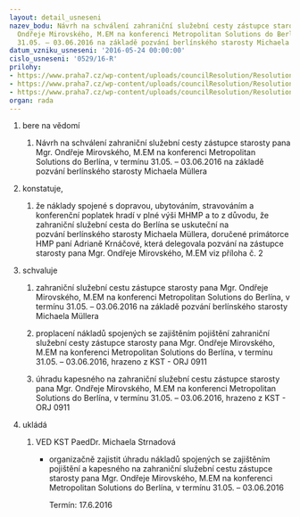 ```yaml
---
layout: detail_usneseni
nazev_bodu: Návrh na schválení zahraniční služební cesty zástupce starosty pana Mgr.
  Ondřeje Mirovského, M.EM na konferenci Metropolitan Solutions do Berlína, v termínu
  31.05. – 03.06.2016 na základě pozvání berlínského starosty Michaela Müllera
datum_vzniku_usneseni: '2016-05-24 00:00:00'
cislo_usneseni: '0529/16-R'
prilohy:
- https://www.praha7.cz/wp-content/uploads/councilResolution/Resolutions/27750/export/Duvodova_zprava__sluzebni_cesta_Mirovsky__Berlin~63676.doc
- https://www.praha7.cz/wp-content/uploads/councilResolution/Resolutions/27750/export/Zvacidopiszedne23032016~63675.pdf
- https://www.praha7.cz/wp-content/uploads/councilResolution/Resolutions/27750/export/export~298629.pdf
organ: rada
---
```

<ol class="urzList_view" id="urzList">
<li class="urzClass1" id=""><span name="1">bere na vědomí</span> 
<ol class="urzOlClass">
<li class="urzClass2" style="TEXT-ALIGN: left" id=""><span><p>Návrh na schválení zahraniční služební cesty zástupce starosty pana Mgr. Ondřeje Mirovského, M.EM na konferenci Metropolitan Solutions do Berlína, v termínu 31.05. – 03.06.2016 na základě pozvání berlínského starosty Michaela Müllera<br></p></span></li></ol></li>
<li class="urzClass1" id=""><span name="50">konstatuje,</span> 
<ol class="urzOlClass">
<li class="urzClass2" style="TEXT-ALIGN: left" id=""><span><p>že náklady spojené s dopravou, ubytováním, stravováním a konferenční poplatek hradí v plné výši&nbsp;MHMP a to z důvodu, že zahraniční služební cesta do Berlína se uskuteční na pozvání&nbsp;berlínského&nbsp;starosty Michaela Müllera, doručené&nbsp;primátorce HMP paní Adrianě Krnáčové, která delegovala pozvání na zástupce starosty pana Mgr. Ondřeje Mirovského, M.EM viz příloha č. 2&nbsp;</p></span></li></ol></li>
<li class="urzClass1" id=""><span name="24">schvaluje</span> 
<ol class="urzOlClass">
<li class="urzClass2" style="TEXT-ALIGN: left" id=""><span><p>zahraniční služební cestu zástupce starosty pana Mgr. Ondřeje Mirovského, M.EM na konferenci Metropolitan Solutions do Berlína, v termínu 31.05. – 03.06.2016 na základě pozvání berlínského starosty Michaela Müllera<br></p></span></li>
<li class="urzClass2" style="TEXT-ALIGN: left" id=""><span><p>proplacení nákladů spojených se zajištěním pojištění zahraniční služební cesty zástupce starosty pana Mgr. Ondřeje Mirovského, M.EM na konferenci Metropolitan Solutions do Berlína, v termínu 31.05. – 03.06.2016, hrazeno z KST - ORJ 0911</p></span></li>
<li class="urzClass2" style="TEXT-ALIGN: left" id=""><span><p>úhradu kapesného na zahraniční služební cestu zástupce starosty pana Mgr. Ondřeje Mirovského, M.EM na konferenci Metropolitan Solutions do Berlína, v termínu 31.05. – 03.06.2016, hrazeno z KST - ORJ 0911</p></span></li></ol></li><li class="urzClass1" id="urzUkoly"><span name="1">ukládá</span><ol class="urzOlClass"><li class="urzClass2"><span><p>VED KST PaedDr. Michaela Strnadová</p></span><ul class="urzUlClass"><li class="urzClass3"><span><p>organizačně zajistit úhradu nákladů spojených se zajištěním pojištění a kapesného na zahraniční služební cestu zástupce starosty pana Mgr. Ondřeje Mirovského, M.EM na konferenci Metropolitan Solutions do Berlína, v termínu 31.05. – 03.06.2016</p></span><span class="urzUkolTermin">  Termín:&nbsp;17.6.2016</span></li></ul></li></ol></li>
</ol>
